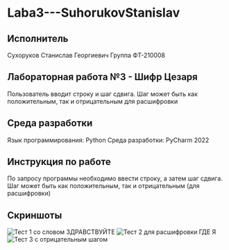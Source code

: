 # Laba3---SuhorukovStanislav
## Исполнитель
Сухоруков Станислав Георгиевич
Группа ФТ-210008
## Лабораторная работа №3 - Шифр Цезаря
Пользователь вводит строку и шаг сдвига. Шаг может быть как положительным, так и отрицательным для расшифровки
## Среда разработки
Язык программирования: Python
Среда разработки: PyCharm 2022
## Инструкция по работе
По запросу программы необходимо ввести строку, а затем шаг сдвига. Шаг может быть как положительным, так и отрицательным (для расшифровки)
## Скриншоты
![Тест 1 со словом ЗДРАВСТВУЙТЕ](https://user-images.githubusercontent.com/113459363/192156332-ce4d0e4a-a4dc-4989-afd8-38eb67788393.PNG)
![Тест 2 для расшифровки ГДЕ Я](https://user-images.githubusercontent.com/113459363/192156335-01a41837-04fc-4a6e-93a2-fa9e2cdfa5b4.PNG)
![Тест 3 с отрицательным шагом](https://user-images.githubusercontent.com/113459363/192156337-dee05424-a84f-4b38-ba21-85dbfa294246.PNG)
